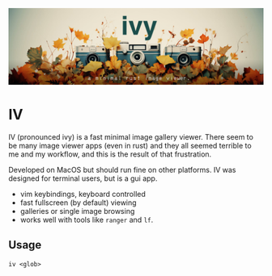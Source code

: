 <p align="center">
  <img src="banner.jpg" />
</p>

# IV

IV (pronounced ivy) is a fast minimal image gallery viewer. There seem to be many image viewer apps (even in rust) and they all seemed terrible to me and my workflow, and this is the result of that frustration.

Developed on MacOS but should run fine on other platforms. IV was designed for terminal users, but is a gui app.

- vim keybindings, keyboard controlled
- fast fullscreen (by default) viewing
- galleries or single image browsing
- works well with tools like `ranger` and `lf`.

## Usage

```
iv <glob>
```
